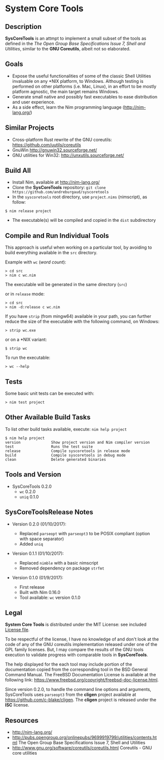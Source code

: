 # System Core Tools

## Description

**SysCoreTools** is an attmpt to implement a small subset of the tools as defined in the *The Open Group Base Specifications Issue 7, Shell and Utilities*, similar to the **GNU Coreutils**, albeit not so elaborated.

## Goals

* Expose the useful functionalities of some of the classic Shell Utilities invaluable on any *NIX platform, to Windows. Although testing is performed on other platforms (i.e. Mac, Linux), in an effort to be mostly platform agnostic, the main target remains Windows.
* Generate small native and possibly fast executables to ease distribution and user experience.
* As a side effect, learn the Nim programming language (http://nim-lang.org/)

## Similar Projects

* Cross-platform Rust rewrite of the GNU coreutils: https://github.com/uutils/coreutils
* GnuWin http://gnuwin32.sourceforge.net/
* GNU utilities for Win32: http://unxutils.sourceforge.net/

## Build All

* Install Nim, available at http://nim-lang.org/
* Clone the **SysCoreTools** repository: `git clone https://github.com/andreburgaud/syscoretools`
* In the `syscoretools` root directory, use `project.nims` (nimscript), as follow:
```
$ nim release project
```
* The executable(s) will be compiled and copied in the `dist` subdirectory

## Compile and Run Individual Tools

This approach is useful when working on a particular tool, by avoiding to build everything available in the `src` directory.

Example with `wc` (*word count*):

```
> cd src
> nim c wc.nim
```

The executable will be generated in the same directory (`src`)

or in `release` mode:

```
> cd src
> nim -d:release c wc.nim
```

If you have `strip` (from mingw64) available in your path, you can further reduce the size of the executable with the following command, on Windows:

```
> strip wc.exe
```

or on a *NIX variant:

```
$ strip wc
```

To run the executable:

```
> wc --help
```

## Tests

Some basic unit tests can be executed with:

```
> nim test project
```

## Other Available Build Tasks

To list other build tasks available, execute: `nim help project`

```
$ nim help project
version              Show project version and Nim compiler version
test                 Runs the test suite
release              Compile syscoretools in release mode
build                Compile syscoretools in debug mode
clean                Delete generated binaries
```

## Tools and Version

* SysCoreTools 0.2.0
  * `wc` 0.2.0
  * `uniq` 0.1.0

## SysCoreToolsRelease Notes

* Version 0.2.0 (01/10/2017):
  * Replaced `parseopt` with `parseopt3` to be POSIX compliant (option with space separator)
  * Added `uniq`

* Version 0.1.1 (01/10/2017):
  * Replaced `nimble` with a basic nimscript
  * Removed dependency on package `strfmt`

* Version 0.1.0 (01/9/2017):
  * First release
  * Built with Nim 0.16.0
  * Tool available: `wc` version 0.1.0

## Legal

**System Core Tools** is distributed under the MIT License: see included [License file](LICENSE.md).

To be respectful of the license, I have no knowledge of and don't look at the code of any of the GNU coreutils implementation released under one of the GPL family licenses. But, I may compare the results of the GNU tools execution to validate progress with comparable tools in **SysCoreTools**.

The help displayed for the each tool may include portion of the documentation copied from the corresponding tool in the BSD General Command Manual. The FreeBSD Documentation License is available at the following link: https://www.freebsd.org/copyright/freebsd-doc-license.html.

Since version 0.2.0, to handle the command line options and arguments, SysCoreTools uses `parseopt3` from the **cligen** project available at https://github.com/c-blake/cligen. The **cligen** project is released under the **ISC** license.

## Resources

* http://nim-lang.org/
* http://pubs.opengroup.org/onlinepubs/9699919799/utilities/contents.html The Open Group Base Specifications Issue 7, Shell and Utilities
* http://www.gnu.org/software/coreutils/coreutils.html Coreutils - GNU core utilities
